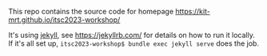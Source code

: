 This repo contains the source code for homepage https://kit-mrt.github.io/itsc2023-workshop/

It's using [jekyll](https://jekyllrb.com/), see https://jekyllrb.com/ for details on how to run it locally. If it's all set up, `itsc2023-workshop$ bundle exec jekyll serve` does the job.
